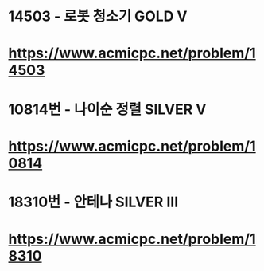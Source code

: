 # 14503 - 로봇 청소기 GOLD V
# https://www.acmicpc.net/problem/14503

# 10814번 - 나이순 정렬 SILVER V
# https://www.acmicpc.net/problem/10814

# 18310번 - 안테나 SILVER III
# https://www.acmicpc.net/problem/18310